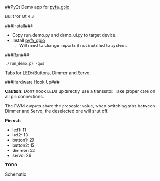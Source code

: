 ##PyQt Demo app for [pyfa_gpio](https://github.com/jrspruitt/pyfa_gpio)

Built for Qt 4.8

###Install###
 * Copy run_demo.py and demo_ui.py to target device.
 * Install [pyfa_gpio](https://github.com/jrspruitt/pyfa_gpio)
     * Will need to change imports if not installed to system.

###Run###

    ./run_demo.py -qws

Tabs for LEDs/Buttons, Dimmer and Servo.

###Hardware Hook Up###

**Caution:** Don't hook LEDs up directly, use a transistor. Take proper care on all pin connections.

The PWM outputs share the prescaler value, when switching tabs between Dimmer and Servo, the deselected one will shut off.

**Pin out:**

 * led1: 11
 * led2: 13
 * button1: 29
 * button2: 15
 * dimmer: 22
 * servo: 26


**TODO**

Schematic
